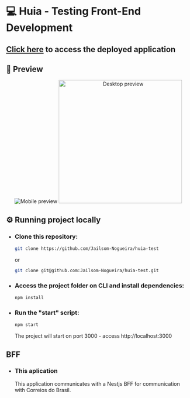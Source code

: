 # 💻 Huia - Testing Front-End Development

## <a href="https://expensive-brick.surge.sh/" target="_blank">Click here</a> to access the deployed application

## 📸 Preview
  <div align="center">
     <img alt="Mobile preview" title="Mobile preview" src="https://user-images.githubusercontent.com/65511670/165285153-9f47b5ef-6dda-466f-bb0a-394170b74dfc.PNG" />
    <img alt="Desktop preview" title="Desktop preview" src="https://user-images.githubusercontent.com/65511670/165285111-195ccf5e-99cf-4261-857a-e84c2bf2de61.PNG" height="337"/>
  </div>

## ⚙ Running project locally

- ### Clone this repository:
  ```bash
  git clone https://github.com/Jailsom-Nogueira/huia-test
  ```
  or 

  ```bash
  git clone git@github.com:Jailsom-Nogueira/huia-test.git
  ```

- ### Access the project folder on CLI and install dependencies:
  ```bash
  npm install
  ```

- ### Run the "start" script:
  ```bash
  npm start
  ```
   The project will start on port 3000 - access http://localhost:3000
   
 ## BFF
 
 - ### This aplication 
    This application communicates with a Nestjs BFF for communication with Correios do Brasil.
